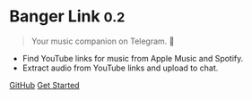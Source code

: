 
# Banger Link <small>0.2</small>

> Your music companion on Telegram. 🎵

- Find YouTube links for music from Apple Music and Spotify.
- Extract audio from YouTube links and upload to chat.

[GitHub](https://github.com/luisg0nc/banger-link)
[Get Started](#docsify)